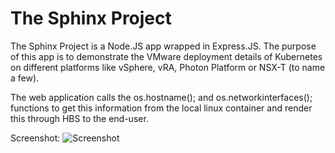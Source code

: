 # The Sphinx Project
The Sphinx Project is a Node.JS app wrapped in Express.JS. The purpose of this app is to demonstrate the VMware deployment details of Kubernetes on different platforms like vSphere, vRA, Photon Platform or NSX-T (to name a few).

The web application calls the os.hostname(); and os.networkinterfaces(); functions to get this information from the local linux container and render this through HBS to the end-user.

Screenshot:
![Screenshot](http://www.hanymichaels.com/sphinx-app/sphinxapp.png)  

